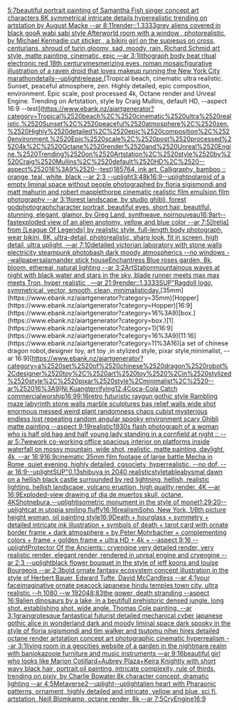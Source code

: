 [5:7](https://www.ebank.nz/aiartgenerator?category=5%3A7)[beautiful portrait painting of Samantha Fish singer concept art characters 8K symmetrical intricate details hyperealistic trending on artstation by August Macke --ar 8:11](https://www.ebank.nz/aiartgenerator?category=beautiful%2520portrait%2520painting%2520of%2520Samantha%2520Fish%2520singer%2520concept%2520art%2520characters%25208K%2520symmetrical%2520intricate%2520details%2520hyperealistic%2520trending%2520on%2520artstation%2520by%2520August%2520Macke%2520--ar%25208%3A11)[render::1.3333](https://www.ebank.nz/aiartgenerator?category=render%3A%3A1.3333)[grey aliens covered in black goo](https://www.ebank.nz/aiartgenerator?category=grey%2520aliens%2520covered%2520in%2520black%2520goo)[A wabi sabi style Afterworld room with a window , photorealistic,  by Michael Kenna](https://www.ebank.nz/aiartgenerator?category=A%2520wabi%2520sabi%2520style%2520Afterworld%2520room%2520with%2520a%2520window%2520%2C%2520photorealistic%2C%2520%2520by%2520Michael%2520Kenna)[die cut sticker , a bikini girl on the sup](https://www.ebank.nz/aiartgenerator?category=die%2520cut%2520sticker%2520%2C%2520a%2520bikini%2520girl%2520on%2520the%2520sup)[jesus on cross, centurians, shroud of turin,gloomy, sad, moody, rain, Richard Schmid  art style, matte painting, cinematic, epic —ar 3:1](https://www.ebank.nz/aiartgenerator?category=jesus%2520on%2520cross%2C%2520centurians%2C%2520shroud%2520of%2520turin%2Cgloomy%2C%2520sad%2C%2520moody%2C%2520rain%2C%2520Richard%2520Schmid%2520%2520art%2520style%2C%2520matte%2520painting%2C%2520cinematic%2C%2520epic%2520%E2%80%94ar%25203%3A1)[lithograph body beat ritual electronic red 18th century](https://www.ebank.nz/aiartgenerator?category=lithograph%2520body%2520beat%2520ritual%2520electronic%2520red%252018th%2520century)[mesmerizing eyes, roman mosaic](https://www.ebank.nz/aiartgenerator?category=mesmerizing%2520eyes%2C%2520roman%2520mosaic)[figurative illustration of a raven droid that loves makeup running the New York City marathon](https://www.ebank.nz/aiartgenerator?category=figurative%2520illustration%2520of%2520a%2520raven%2520droid%2520that%2520loves%2520makeup%2520running%2520the%2520New%2520York%2520City%2520marathon)[details](https://www.ebank.nz/aiartgenerator?category=details)[--uplight](https://www.ebank.nz/aiartgenerator?category=--uplight)[release.](https://www.ebank.nz/aiartgenerator?category=release.)[Tropical beach, cinematic ultra realistic. Sunset, peaceful atmosphere, zen. Highly detailed, epic composition, environment. Epic scale, post processed 4k, Octane render and Unreal Engine. Trending on Artstation, style by Craig Mullins, default HD, --aspect 16:9 --test](https://www.ebank.nz/aiartgenerator?category=Tropical%2520beach%2C%2520cinematic%2520ultra%2520realistic.%2520Sunset%2C%2520peaceful%2520atmosphere%2C%2520zen.%2520Highly%2520detailed%2C%2520epic%2520composition%2C%2520environment.%2520Epic%2520scale%2C%2520post%2520processed%25204k%2C%2520Octane%2520render%2520and%2520Unreal%2520Engine.%2520Trending%2520on%2520Artstation%2C%2520style%2520by%2520Craig%2520Mullins%2C%2520default%2520HD%2C%2520--aspect%252016%3A9%2520--test)[185764, ink art, Calligraphy, bamboo :: orange, teal, white, black --ar 2:3 --uplight](https://www.ebank.nz/aiartgenerator?category=185764%2C%2520ink%2520art%2C%2520Calligraphy%2C%2520bamboo%2520%3A%3A%2520orange%2C%2520teal%2C%2520white%2C%2520black%2520--ar%25202%3A3%2520--uplight)[3:4](https://www.ebank.nz/aiartgenerator?category=3%3A4)[8k](https://www.ebank.nz/aiartgenerator?category=8k)[16:9](https://www.ebank.nz/aiartgenerator?category=16%3A9)[--uplight](https://www.ebank.nz/aiartgenerator?category=--uplight)[polaroid of a empty liminal space without people photographed by floria sigismondi and matt mahurin and robert mapplethorpe cinematic realistic film emulsion film photography --ar 3:1](https://www.ebank.nz/aiartgenerator?category=polaroid%2520of%2520a%2520empty%2520liminal%2520space%2520without%2520people%2520photographed%2520by%2520floria%2520sigismondi%2520and%2520matt%2520mahurin%2520and%2520robert%2520mapplethorpe%2520cinematic%2520realistic%2520film%2520emulsion%2520film%2520photography%2520--ar%25203%3A1)[forest landscape, by studio ghibli, forest god](https://www.ebank.nz/aiartgenerator?category=forest%2520landscape%2C%2520by%2520studio%2520ghibli%2C%2520forest%2520god)[photograph](https://www.ebank.nz/aiartgenerator?category=photograph)[character portrait, beautiful eyes, short hair, beautiful, stunning, elegant, glamor, by Greg Land, synthwave, noir](https://www.ebank.nz/aiartgenerator?category=character%2520portrait%2C%2520beautiful%2520eyes%2C%2520short%2520hair%2C%2520beautiful%2C%2520stunning%2C%2520elegant%2C%2520glamor%2C%2520by%2520Greg%2520Land%2C%2520synthwave%2C%2520noir)[nouveau](https://www.ebank.nz/aiartgenerator?category=nouveau)[16:9](https://www.ebank.nz/aiartgenerator?category=16%3A9)[art](https://www.ebank.nz/aiartgenerator?category=art)[--fast](https://www.ebank.nz/aiartgenerator?category=--fast)[exploded view of an alien anotomy, yellow and blue color --ar 7:5](https://www.ebank.nz/aiartgenerator?category=exploded%2520view%2520of%2520an%2520alien%2520anotomy%2C%2520yellow%2520and%2520blue%2520color%2520--ar%25207%3A5)[[Irelia] from [League Of Legends] by realistic style, full-length body photograph, wear bikini, 8K, ultra-detail, photorealistic, sharp look, fit in screen, high detail, ultra uplight, —ar 7:10](https://www.ebank.nz/aiartgenerator?category=%5BIrelia%5D%2520from%2520%5BLeague%2520Of%2520Legends%5D%2520by%2520realistic%2520style%2C%2520full-length%2520body%2520photograph%2C%2520wear%2520bikini%2C%25208K%2C%2520ultra-detail%2C%2520photorealistic%2C%2520sharp%2520look%2C%2520fit%2520in%2520screen%2C%2520high%2520detail%2C%2520ultra%2520uplight%2C%2520%E2%80%94ar%25207%3A10)[detailed victorian laboratory with stone walls electricity steampunk photobash dark moody atmospherics --no windows --wallpaper](https://www.ebank.nz/aiartgenerator?category=detailed%2520victorian%2520laboratory%2520with%2520stone%2520walls%2520electricity%2520steampunk%2520photobash%2520dark%2520moody%2520atmospherics%2520--no%2520windows%2520--wallpaper)[salamander stick house](https://www.ebank.nz/aiartgenerator?category=salamander%2520stick%2520house)[Enchantress Blue roses garden, 8k, bloom, ethereal, natural lighting --ar 3:2](https://www.ebank.nz/aiartgenerator?category=Enchantress%2520Blue%2520roses%2520garden%2C%25208k%2C%2520bloom%2C%2520ethereal%2C%2520natural%2520lighting%2520--ar%25203%3A2)[ArtStation](https://www.ebank.nz/aiartgenerator?category=ArtStation)[mountainous waves at night with black water and stars in the sky, blade runner meets max max meets Tron, hyper realistic , —ar 21:9](https://www.ebank.nz/aiartgenerator?category=mountainous%2520waves%2520at%2520night%2520with%2520black%2520water%2520and%2520stars%2520in%2520the%2520sky%2C%2520blade%2520runner%2520meets%2520max%2520max%2520meets%2520Tron%2C%2520hyper%2520realistic%2520%2C%2520%E2%80%94ar%252021%3A9)[render::1.3333](https://www.ebank.nz/aiartgenerator?category=render%3A%3A1.3333)[](https://www.ebank.nz/aiartgenerator?category=)[SUP"](https://www.ebank.nz/aiartgenerator?category=SUP%22)[Ragdoll logo, symmetrical, vector, smooth, clean, minimalistic](https://www.ebank.nz/aiartgenerator?category=Ragdoll%2520logo%2C%2520symmetrical%2C%2520vector%2C%2520smooth%2C%2520clean%2C%2520minimalistic)[day.](https://www.ebank.nz/aiartgenerator?category=day.)[35mm](https://www.ebank.nz/aiartgenerator?category=35mm)[Hopper](https://www.ebank.nz/aiartgenerator?category=Hopper)[16:9](https://www.ebank.nz/aiartgenerator?category=16%3A9)[box.](https://www.ebank.nz/aiartgenerator?category=box.)[1](https://www.ebank.nz/aiartgenerator?category=1)[16:9](https://www.ebank.nz/aiartgenerator?category=16%3A9)[11:16](https://www.ebank.nz/aiartgenerator?category=11%3A16)[a set of chinese dragon robot,designer toy, art toy ,in stylized style, pixar style,minimalist, --ar 16:9](https://www.ebank.nz/aiartgenerator?category=a%2520set%2520of%2520chinese%2520dragon%2520robot%2Cdesigner%2520toy%2C%2520art%2520toy%2520%2Cin%2520stylized%2520style%2C%2520pixar%2520style%2Cminimalist%2C%2520--ar%252016%3A9)[Ni Kuang](https://www.ebank.nz/aiartgenerator?category=Ni%2520Kuang)[terrifying](https://www.ebank.nz/aiartgenerator?category=terrifying)[12:4](https://www.ebank.nz/aiartgenerator?category=12%3A4)[Coca-Cola Catch commercial](https://www.ebank.nz/aiartgenerator?category=Coca-Cola%2520Catch%2520commercial)[worship](https://www.ebank.nz/aiartgenerator?category=worship)[16:9](https://www.ebank.nz/aiartgenerator?category=16%3A9)[9:16](https://www.ebank.nz/aiartgenerator?category=9%3A16)[retro futuristic raygun gothic style Rambling maze labyrinth stone walls marble sculptures bas relief walls wide shot enormous messed weird plant randomness chaos  cubist mysterious endless lost repeating random angular spooky environment scary Ghibli matte painting --aspect 9:19](https://www.ebank.nz/aiartgenerator?category=retro%2520futuristic%2520raygun%2520gothic%2520style%2520Rambling%2520maze%2520labyrinth%2520stone%2520walls%2520marble%2520sculptures%2520bas%2520relief%2520walls%2520wide%2520shot%2520enormous%2520messed%2520weird%2520plant%2520randomness%2520chaos%2520%2520cubist%2520mysterious%2520endless%2520lost%2520repeating%2520random%2520angular%2520spooky%2520environment%2520scary%2520Ghibli%2520matte%2520painting%2520--aspect%25209%3A19)[realistic](https://www.ebank.nz/aiartgenerator?category=realistic)[1930s flash photograph of a woman who is half old hag and half young lady standing in a cornfield at night :: --ar 5:7](https://www.ebank.nz/aiartgenerator?category=1930s%2520flash%2520photograph%2520of%2520a%2520woman%2520who%2520is%2520half%2520old%2520hag%2520and%2520half%2520young%2520lady%2520standing%2520in%2520a%2520cornfield%2520at%2520night%2520%3A%3A%2520--ar%25205%3A7)[wework co-working office spacious interior on platforms inside waterfall on mossy mountain, wide shot, realistic, matte painting, daylight, 4k, --ar 16:9](https://www.ebank.nz/aiartgenerator?category=wework%2520co-working%2520office%2520spacious%2520interior%2520on%2520platforms%2520inside%2520waterfall%2520on%2520mossy%2520mountain%2C%2520wide%2520shot%2C%2520realistic%2C%2520matte%2520painting%2C%2520daylight%2C%25204k%2C%2520--ar%252016%3A9)[16:9](https://www.ebank.nz/aiartgenerator?category=16%3A9)[cinematic 35mm film footage of large battle Mecha in Rome, quiet evening, highly detailed, cgsociety, hyperrealistic, --no dof, --ar 16:9](https://www.ebank.nz/aiartgenerator?category=cinematic%252035mm%2520film%2520footage%2520of%2520large%2520battle%2520Mecha%2520in%2520Rome%2C%2520quiet%2520evening%2C%2520highly%2520detailed%2C%2520cgsociety%2C%2520hyperrealistic%2C%2520--no%2520dof%2C%2520--ar%252016%3A9)[--uplight](https://www.ebank.nz/aiartgenerator?category=--uplight)[SUP"](https://www.ebank.nz/aiartgenerator?category=SUP%22)[0.13](https://www.ebank.nz/aiartgenerator?category=0.13)[shibuya in 2040 realistic](https://www.ebank.nz/aiartgenerator?category=shibuya%2520in%25202040%2520realistic)[style](https://www.ebank.nz/aiartgenerator?category=style)[table](https://www.ebank.nz/aiartgenerator?category=table)[abysmal dawn on a hellish black castle surrounded by red lightning, hellish, realistic lighting, hellish landscape, volcano eruption, high quality render, 4K —ar 16:9](https://www.ebank.nz/aiartgenerator?category=abysmal%2520dawn%2520on%2520a%2520hellish%2520black%2520castle%2520surrounded%2520by%2520red%2520lightning%2C%2520hellish%2C%2520realistic%2520lighting%2C%2520hellish%2520landscape%2C%2520volcano%2520eruption%2C%2520high%2520quality%2520render%2C%25204K%2520%E2%80%94ar%252016%3A9)[Exploded-view drawing of dia de muertos skull, octane, 4K](https://www.ebank.nz/aiartgenerator?category=Exploded-view%2520drawing%2520of%2520dia%2520de%2520muertos%2520skull%2C%2520octane%2C%25204K)[Shot](https://www.ebank.nz/aiartgenerator?category=Shot)[nebura,](https://www.ebank.nz/aiartgenerator?category=nebura%2C)[--uplight](https://www.ebank.nz/aiartgenerator?category=--uplight)[isometric monument in the style of monet](https://www.ebank.nz/aiartgenerator?category=isometric%2520monument%2520in%2520the%2520style%2520of%2520monet)[1:2](https://www.ebank.nz/aiartgenerator?category=1%3A2)[9:20](https://www.ebank.nz/aiartgenerator?category=9%3A20)[--uplight](https://www.ebank.nz/aiartgenerator?category=--uplight)[cat in utopia smiling fluffy](https://www.ebank.nz/aiartgenerator?category=cat%2520in%2520utopia%2520smiling%2520fluffy)[16:16](https://www.ebank.nz/aiartgenerator?category=16%3A16)[realism](https://www.ebank.nz/aiartgenerator?category=realism)[Soho, New York, 1/6th picture height woman, oil painting style](https://www.ebank.nz/aiartgenerator?category=Soho%2C%2520New%2520York%2C%25201/6th%2520picture%2520height%2520woman%2C%2520oil%2520painting%2520style)[16:9](https://www.ebank.nz/aiartgenerator?category=16%3A9)[Death + hourglass + symmetry + detailed intricate ink illustration + symbols of death + tarot card with ornate border frame + dark atmosphere + by Peter Mohrbacher + complementing colors + frame + golden frame + ultra HD + 4k + --aspect 9:16 --uplight](https://www.ebank.nz/aiartgenerator?category=Death%2520%2B%2520hourglass%2520%2B%2520symmetry%2520%2B%2520detailed%2520intricate%2520ink%2520illustration%2520%2B%2520symbols%2520of%2520death%2520%2B%2520tarot%2520card%2520with%2520ornate%2520border%2520frame%2520%2B%2520dark%2520atmosphere%2520%2B%2520by%2520Peter%2520Mohrbacher%2520%2B%2520complementing%2520colors%2520%2B%2520frame%2520%2B%2520golden%2520frame%2520%2B%2520ultra%2520HD%2520%2B%25204k%2520%2B%2520--aspect%25209%3A16%2520--uplight)[Protector Of the Ancients:: cryengine very detailed render, very realistic render, elegant render, rendered in unreal engine and cryengine --ar 2:3 --uplight](https://www.ebank.nz/aiartgenerator?category=Protector%2520Of%2520the%2520Ancients%3A%3A%2520cryengine%2520very%2520detailed%2520render%2C%2520very%2520realistic%2520render%2C%2520elegant%2520render%2C%2520rendered%2520in%2520unreal%2520engine%2520and%2520cryengine%2520--ar%25202%3A3%2520--uplight)[black flower bouquet in the style of jeff koons and louise Bourgeois  --ar 2:3](https://www.ebank.nz/aiartgenerator?category=black%2520flower%2520bouquet%2520in%2520the%2520style%2520of%2520jeff%2520koons%2520and%2520louise%2520Bourgeois%2520%2520--ar%25202%3A3)[bold ornate fantasy ecosystem concept illustration in the style of Herbert Bauer, Edward Tufte, David McCandless --ar 4:1](https://www.ebank.nz/aiartgenerator?category=bold%2520ornate%2520fantasy%2520ecosystem%2520concept%2520illustration%2520in%2520the%2520style%2520of%2520Herbert%2520Bauer%2C%2520Edward%2520Tufte%2C%2520David%2520McCandless%2520--ar%25204%3A1)[your face](https://www.ebank.nz/aiartgenerator?category=your%2520face)[imaginative ornate peacock japanese hindu temples town city, ultra realistic --h 1080 --w 1920](https://www.ebank.nz/aiartgenerator?category=imaginative%2520ornate%2520peacock%2520japanese%2520hindu%2520temples%2520town%2520city%2C%2520ultra%2520realistic%2520--h%25201080%2520--w%25201920)[48:83](https://www.ebank.nz/aiartgenerator?category=48%3A83)[the gower, death stranding --aspect 16:9](https://www.ebank.nz/aiartgenerator?category=the%2520gower%2C%2520death%2520stranding%2520--aspect%252016%3A9)[alien dinosaurs by a lake, in a beutifull prehistoric densed jungle. long shot. establishing shot. wide angle. Thomas Cole painting. --ar 3:1](https://www.ebank.nz/aiartgenerator?category=alien%2520dinosaurs%2520by%2520a%2520lake%2C%2520in%2520a%2520beutifull%2520prehistoric%2520densed%2520jungle.%2520long%2520shot.%2520establishing%2520shot.%2520wide%2520angle.%2520Thomas%2520Cole%2520painting.%2520--ar%25203%3A1)[grain](https://www.ebank.nz/aiartgenerator?category=grain)[grotesque fantastical futurist detailed mechanical cyber japanese gothic alice in wonderland dark and moody liminal space dark spooky in the style of floria sigismondi and tim walker and tsutomu nihei hires detailed octane render artstation concept art photographic cinematic hyperrealism --ar 3:1](https://www.ebank.nz/aiartgenerator?category=grotesque%2520fantastical%2520futurist%2520detailed%2520mechanical%2520cyber%2520japanese%2520gothic%2520alice%2520in%2520wonderland%2520dark%2520and%2520moody%2520liminal%2520space%2520dark%2520spooky%2520in%2520the%2520style%2520of%2520floria%2520sigismondi%2520and%2520tim%2520walker%2520and%2520tsutomu%2520nihei%2520hires%2520detailed%2520octane%2520render%2520artstation%2520concept%2520art%2520photographic%2520cinematic%2520hyperrealism%2520--ar%25203%3A1)[living room in a geocities website of a garden in the nightmare realm with banjokazooie furniture and music instruments —ar 9:16](https://www.ebank.nz/aiartgenerator?category=living%2520room%2520in%2520a%2520geocities%2520website%2520of%2520a%2520garden%2520in%2520the%2520nightmare%2520realm%2520with%2520banjokazooie%2520furniture%2520and%2520music%2520instruments%2520%E2%80%94ar%25209%3A16)[beautiful girl who looks like Marion Cotillard+Aubrey Plaza+Keira Knightly with short wavy black hair, portrait,oil painting, intricate complexity, rule of thirds, trending on pixiv, by Charlie Bowater,8k character concept, dramatic lighting --ar 4:5](https://www.ebank.nz/aiartgenerator?category=beautiful%2520girl%2520who%2520looks%2520like%2520Marion%2520Cotillard%2BAubrey%2520Plaza%2BKeira%2520Knightly%2520with%2520short%2520wavy%2520black%2520hair%2C%2520portrait%2Coil%2520painting%2C%2520intricate%2520complexity%2C%2520rule%2520of%2520thirds%2C%2520trending%2520on%2520pixiv%2C%2520by%2520Charlie%2520Bowater%2C8k%2520character%2520concept%2C%2520dramatic%2520lighting%2520--ar%25204%3A5)[Metaverse](https://www.ebank.nz/aiartgenerator?category=Metaverse)[2](https://www.ebank.nz/aiartgenerator?category=2)[--uplight](https://www.ebank.nz/aiartgenerator?category=--uplight)[--uplight](https://www.ebank.nz/aiartgenerator?category=--uplight)[alien heart with Pharaonic patterns, ornament, highly detailed and intricate, yellow and blue, sci fi, artstation, Neill Blomkamp, octane render, 8k --ar 7:5](https://www.ebank.nz/aiartgenerator?category=alien%2520heart%2520with%2520Pharaonic%2520patterns%2C%2520ornament%2C%2520highly%2520detailed%2520and%2520intricate%2C%2520yellow%2520and%2520blue%2C%2520sci%2520fi%2C%2520artstation%2C%2520Neill%2520Blomkamp%2C%2520octane%2520render%2C%25208k%2520--ar%25207%3A5)[CryEngine](https://www.ebank.nz/aiartgenerator?category=CryEngine)[16:9](https://www.ebank.nz/aiartgenerator?category=16%3A9)
